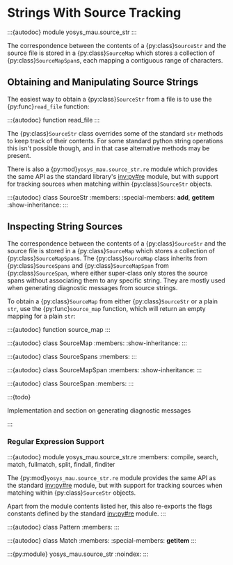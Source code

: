 # Strings With Source Tracking

:::{autodoc} module yosys_mau.source_str
:::

The correspondence between the contents of a {py:class}`SourceStr` and the source file is stored in a {py:class}`SourceMap` which stores a collection of {py:class}`SourceMapSpan`s, each mapping a contiguous range of characters.

## Obtaining and Manipulating Source Strings

The easiest way to obtain a {py:class}`SourceStr` from a file is to use the {py:func}`read_file` function:

:::{autodoc} function read_file
:::

The {py:class}`SourceStr` class overrides some of the standard `str` methods to keep track of their contents.
For some standard python string operations this isn't possible though, and in that case alternative methods may be present.

There is also a {py:mod}`yosys_mau.source_str.re` module which provides the same API as the standard library's <inv:py#re> module, but with support for tracking sources when matching within {py:class}`SourceStr` objects.

:::{autodoc} class SourceStr
:members:
:special-members: __add__, __getitem__
:show-inheritance:
:::

## Inspecting String Sources

The correspondence between the contents of a {py:class}`SourceStr` and the source file is stored in a {py:class}`SourceMap` which stores a collection of {py:class}`SourceMapSpan`s.
The {py:class}`SourceMap` class inherits from {py:class}`SourceSpans` and {py:class}`SourceMapSpan` from {py:class}`SourceSpan`, where either super-class only stores the source spans without associating them to any specific string.
They are mostly used when generating diagnostic messages from source strings.

To obtain a {py:class}`SourceMap` from either {py:class}`SourceStr` or a plain `str`, use the {py:func}`source_map` function, which will return an empty mapping for a plain `str`:

:::{autodoc} function source_map
:::

:::{autodoc} class SourceMap
:members:
:show-inheritance:
:::

:::{autodoc} class SourceSpans
:members:
:::

:::{autodoc} class SourceMapSpan
:members:
:show-inheritance:
:::

:::{autodoc} class SourceSpan
:members:
:::

:::{todo}

Implementation and section on generating diagnostic messages

:::


### Regular Expression Support

:::{autodoc} module yosys_mau.source_str.re
:members: compile, search, match, fullmatch, split, findall, finditer

The {py:mod}`yosys_mau.source_str.re` module provides the same API as the standard <inv:py#re> module, but with support for tracking sources when matching within {py:class}`SourceStr` objects.

Apart from the module contents listed her, this also re-exports the flags
constants defined by the standard <inv:py#re> module.
:::

:::{autodoc} class Pattern
:members:
:::

:::{autodoc} class Match
:members:
:special-members: __getitem__
:::

<!-- return back to the parent module -->
:::{py:module} yosys_mau.source_str
:noindex:
:::
